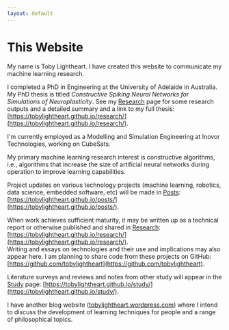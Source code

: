 ```yaml
---
layout: default
---
```

<h1 class="post-title">This Website</h1>

My name is Toby Lightheart.
I have created this website to communicate my machine learning research.

I completed a PhD in Engineering at the University of Adelaide in Australia.
My PhD thesis is titled *Constructive Spiking Neural Networks for Simulations of Neuroplasticity*.
See my [Research](https://tobylightheart.github.io/research/) page for some research outputs and a detailed summary and a link to my full thesis: [https://tobylightheart.github.io/research/](https://tobylightheart.github.io/research/).

I'm currently employed as a Modelling and Simulation Engineering at Inovor Technologies, working on CubeSats.

My primary machine learning research interest is constructive algorithms, i.e., algorithms that increase the size of artificial neural networks during operation to improve learning capabilities.

Project updates on various technology projects (machine learning, robotics, data science, embedded software, etc) will be made in [Posts](https://tobylightheart.github.io/posts/): [https://tobylightheart.github.io/posts/](https://tobylightheart.github.io/posts/).

When work achieves sufficient maturity, it may be written up as a technical report or otherwise published and shared in [Research](https://tobylightheart.github.io/research/): [https://tobylightheart.github.io/research/](https://tobylightheart.github.io/research/).  
Writing and essays on technologies and their use and implications may also appear here.
I am planning to share code from these projects on GitHub: [https://github.com/tobylightheart](https://github.com/tobylightheart).

Literature surveys and reviews and notes from other study will appear in the [Study](https://tobylightheart.github.io/study/) page: [https://tobylightheart.github.io/study/](https://tobylightheart.github.io/study/).

I have another blog website ([tobylightheart.wordpress.com](https://tobylightheart.wordpress.com)) where I intend to discuss the development of learning techniques for people and a range of philosophical topics.
